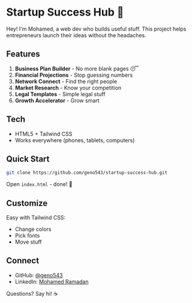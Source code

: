 # Startup Success Hub 🚀

Hey! I'm Mohamed, a web dev who builds useful stuff. This project helps entrepreneurs launch their ideas without the headaches.

## Features

1. **Business Plan Builder** - No more blank pages 😴
2. **Financial Projections** - Stop guessing numbers
3. **Network Connect** - Find the right people
4. **Market Research** - Know your competition
5. **Legal Templates** - Simple legal stuff
6. **Growth Accelerator** - Grow smart

## Tech

- HTML5 + Tailwind CSS
- Works everywhere (phones, tablets, computers)

## Quick Start

```bash
git clone https://github.com/geno543/startup-success-hub.git
```
Open `index.html` - done! 🎉

## Customize

Easy with Tailwind CSS:
- Change colors
- Pick fonts
- Move stuff

## Connect

- GitHub: [@geno543](https://github.com/geno543)
- LinkedIn: [Mohamed Ramadan](https://www.linkedin.com/in/mohamed-ramadan-551a17272/)

Questions? Say hi! ☕ 